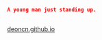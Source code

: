 <!-- ##
<img align="right" width="300" src="https://i.imgur.com/ugWb6BU.gif" /> -->



```json  
A young man just standing up.
   
```
<a href="deoncn.github.io">deoncn.github.io</a>
<!-- ![Deoncn's GitHub stats](https://github-readme-stats.vercel.app/api?username=deoncn&theme=radical&show_icons=true) ![Deoncn](https://github-readme-stats.vercel.app/api/top-langs/?username=deoncn&hide=html&layout=compact&theme=radical)
![](https://github-profile-summary-cards.vercel.app/api/cards/profile-details?username=deoncn&theme=monokai) -->
